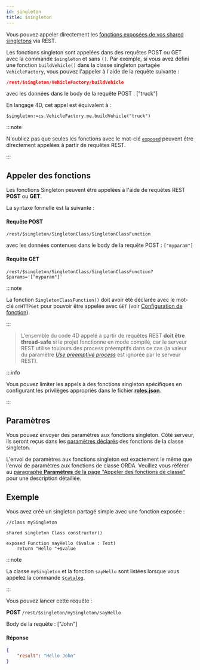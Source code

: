 ```yaml
---
id: singleton
title: $singleton
---
```


Vous pouvez appeler directement les [fonctions exposées de vos shared singletons](../Concepts/classes.md#singleton-classes) via REST.

Les fonctions singleton sont appelées dans des requêtes POST ou GET avec la commande `$singleton` et sans `()`. Par exemple, si vous avez défini une fonction `buildVehicle()` dans la classe singleton partagée `VehicleFactory`, vous pouvez l'appeler à l'aide de la requête suivante :

```json
/rest/$singleton/VehicleFactory/buildVehicle
```

avec les données dans le body de la requête POST : ["truck"]

En langage 4D, cet appel est équivalent à :

```4d
$singleton:=cs.VehicleFactory.me.buildVehicle("truck")
```

:::note

N'oubliez pas que seules les fonctions avec le mot-clé [`exposed`](../ORDA/ordaClasses.md#exposed-vs-non-exposed-functions) peuvent être directement appelées à partir de requêtes REST.

:::

## Appeler des fonctions

Les fonctions Singleton peuvent être appelées à l'aide de requêtes REST **POST** ou **GET**.

La syntaxe formelle est la suivante :

#### Requête POST

`/rest/$singleton/SingletonClass/SingletonClassFunction`

avec les données contenues dans le body de la requête POST : `["myparam"]`

#### Requête GET

`/rest/$singleton/SingletonClass/SingletonClassFunction?$params='["myparam"]'`

:::note

La fonction `SingletonClassFunction()` doit avoir été déclarée avec le mot-clé `onHTTPGet` pour pouvoir être appelée avec `GET` (voir [Configuration de fonction](ClassFunctions#function-configuration)).

:::

> L'ensemble du code 4D appelé à partir de requêtes REST **doit être thread-safe** si le projet fonctionne en mode compilé, car le serveur REST utilise toujours des process préemptifs dans ce cas (la valeur du paramètre [*Use preemptive process*](../WebServer/webServerConfig.md#use-preemptive-processes) est ignorée par le serveur REST).

:::info

Vous pouvez limiter les appels à des fonctions singleton spécifiques en configurant les privilèges appropriés dans le fichier [**roles.json**](../ORDA/privileges.md#fichier-rolesjson).

:::

## Paramètres

Vous pouvez envoyer des paramètres aux fonctions singleton. Côté serveur, ils seront reçus dans les [paramètres déclarés](../Concepts/parameters.md#declaration-des-parametres) des fonctions de la classe singleton.

L'envoi de paramètres aux fonctions singleton est exactement le même que l'envoi de paramètres aux fonctions de classe ORDA. Veuillez vous référer au [paragraphe **Paramètres** de la page "Appeler des fonctions de classe"](ClassFunctions.md#parametres) pour une description détaillée.

## Exemple

Vous avez créé un singleton partagé simple avec une fonction exposée :

```4d
//class mySingleton

shared singleton Class constructor()

exposed Function sayHello ($value : Text)
	return "Hello "+$value

```

:::note

La classe `mySingleton` et la fonction `sayHello` sont listées lorsque vous appelez la commande [`$catalog`]($catalog.md#singletons).

:::

Vous pouvez lancer cette requête :

**POST** `/rest/$singleton/mySingleton/sayHello`

Body de la requête : ["John"]

#### Réponse

```json
{
	"result": "Hello John"
}
```
